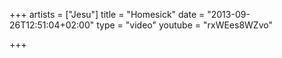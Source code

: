 +++
artists = ["Jesu"]
title = "Homesick"
date = "2013-09-26T12:51:04+02:00"
type = "video"
youtube = "rxWEes8WZvo"

+++
